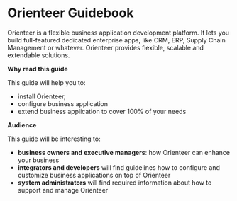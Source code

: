 # Orienteer Guidebook


Orienteer is a flexible business application development platform. It lets you build full-featured dedicated enterprise apps, like CRM, ERP, Supply Chain Management or whatever. Orienteer provides flexible, scalable and extendable solutions.

**Why read this guide**

This guide will help you to:
* install Orienteer,
* configure business application
* extend business application to cover 100% of your needs


**Audience**

This guide will be interesting to:
* **business owners and executive managers**: how Orienteer can enhance your business
* **integrators and developers** will find guidelines how to configure and customize business applications on top of Orienteer 
* **system administrators** will find required information about how to support and manage Orienteer 

